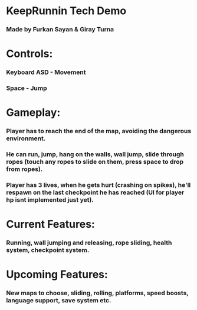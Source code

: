 # KeepRunnin Tech Demo
### Made by Furkan Sayan & Giray Turna
## 
# Controls:
### Keyboard ASD - Movement
### Space - Jump
## 
# Gameplay:
### Player has to reach the end of the map, avoiding the dangerous environment.
### He can run, jump, hang on the walls, wall jump, slide through ropes (touch any ropes to slide on them, press space to drop from ropes).
### Player has 3 lives, when he gets hurt (crashing on spikes), he'll respawn on the last checkpoint he has reached (UI for player hp isnt implemented just yet).
## 
# Current Features:
### Running, wall jumping and releasing, rope sliding, health system, checkpoint system.
## 
# Upcoming Features:
### New maps to choose, sliding, rolling, platforms, speed boosts, language support, save system etc.
